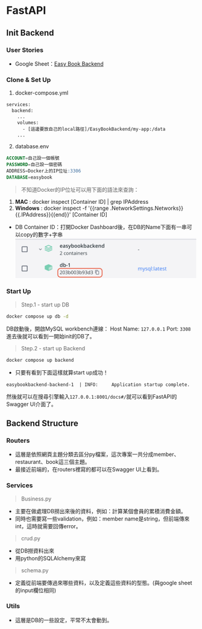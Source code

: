 # FastAPI
## Init Backend
### User Stories
* Google Sheet：[Easy Book Backend](https://docs.google.com/spreadsheets/d/1HTl5BOC7ZXuf7exj2tgmnfYX3fG0ITDtNtZGPZHH7Ic/edit?usp=share_link)

### Clone & Set Up
1. docker-compose.yml
```docker
services:
  backend:
    ...
    volumes:
      - [這邊要放自己的local路徑]/EasyBookBackend/my-app:/data
    ...
```
2. database.env
```SQL
ACCOUNT=自己設一個帳號
PASSWORD=自己設一個密碼
ADDRESS=Docker上的IP位址:3306
DATABASE=easybook
```
> 不知道Docker的IP位址可以用下面的語法來查詢：
1. **MAC** : docker inspect [Container ID] | grep IPAddress
2. **Windows** : docker inspect -f '{{range .NetworkSettings.Networks}}{{.IPAddress}}{{end}}' [Container ID]

* DB Container ID：打開Docker Dashboard後，在DB的Name下面有一串可以copy的數字+字串
![docker_IP](https://github.com/Hunter107306009/Easy_book/blob/648f8574e7a282d439de9f652539376504842407/EasyBookBackend/image/docker_DB_IP.png#w80)

### Start Up
> Step.1 - start up DB
```cmd
docker compose up db -d
```
DB啟動後，開啟MySQL workbench連線：
Host Name: `127.0.0.1` Port: `3308`
進去後就可以看到一開始init的DB了。

> Step.2 - start up Backend
```cmd
docker compose up backend
```
* 只要有看到下面這樣就算start up成功！
```docker
easybookbackend-backend-1  | INFO:     Application startup complete.
```
然後就可以在搜尋引擎輸入`127.0.0.1:8001/docs#/`就可以看到FastAPI的Swagger UI介面了。

## Backend Structure
### Routers
* 這層是依照網頁主題分類去區分py檔案，這次專案一共分成member、restaurant、book這三個主題。
* 最接近前端的，在routers裡寫的都可以在Swagger UI上看到。

### Services
> Business.py
* 主要在做處理DB撈出來後的資料，例如：計算某個會員的累積消費金額。
* 同時也需要寫一些validation，例如：member name是string，但前端傳來int，這時就需要回傳error。

> crud.py
* 從DB撈資料出來
* 用python的SQLAlchemy來寫

> schema.py
* 定義從前端要傳過來哪些資料，以及定義這些資料的型態。(與google sheet的input欄位相同)

### Utils
* 這層是DB的一些設定，平常不太會動到。


